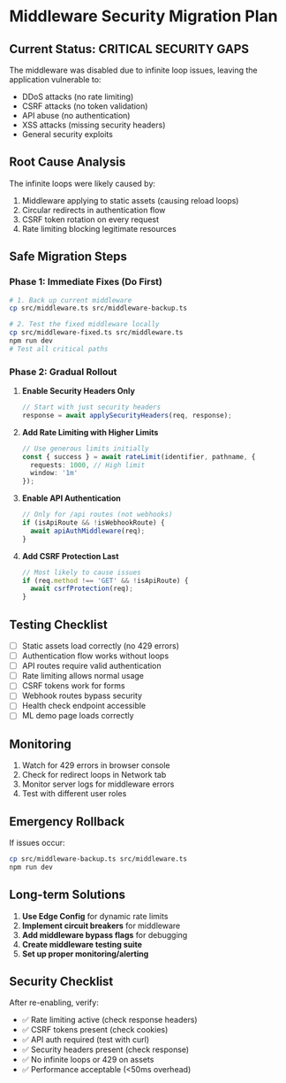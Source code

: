 # Middleware Security Migration Plan

## Current Status: CRITICAL SECURITY GAPS

The middleware was disabled due to infinite loop issues, leaving the application vulnerable to:
- DDoS attacks (no rate limiting)
- CSRF attacks (no token validation)
- API abuse (no authentication)
- XSS attacks (missing security headers)
- General security exploits

## Root Cause Analysis

The infinite loops were likely caused by:
1. Middleware applying to static assets (causing reload loops)
2. Circular redirects in authentication flow
3. CSRF token rotation on every request
4. Rate limiting blocking legitimate resources

## Safe Migration Steps

### Phase 1: Immediate Fixes (Do First)
```bash
# 1. Back up current middleware
cp src/middleware.ts src/middleware-backup.ts

# 2. Test the fixed middleware locally
cp src/middleware-fixed.ts src/middleware.ts
npm run dev
# Test all critical paths
```

### Phase 2: Gradual Rollout

1. **Enable Security Headers Only**
   ```typescript
   // Start with just security headers
   response = await applySecurityHeaders(req, response);
   ```

2. **Add Rate Limiting with Higher Limits**
   ```typescript
   // Use generous limits initially
   const { success } = await rateLimit(identifier, pathname, {
     requests: 1000, // High limit
     window: '1m'
   });
   ```

3. **Enable API Authentication**
   ```typescript
   // Only for /api routes (not webhooks)
   if (isApiRoute && !isWebhookRoute) {
     await apiAuthMiddleware(req);
   }
   ```

4. **Add CSRF Protection Last**
   ```typescript
   // Most likely to cause issues
   if (req.method !== 'GET' && !isApiRoute) {
     await csrfProtection(req);
   }
   ```

## Testing Checklist

- [ ] Static assets load correctly (no 429 errors)
- [ ] Authentication flow works without loops
- [ ] API routes require valid authentication
- [ ] Rate limiting allows normal usage
- [ ] CSRF tokens work for forms
- [ ] Webhook routes bypass security
- [ ] Health check endpoint accessible
- [ ] ML demo page loads correctly

## Monitoring

1. Watch for 429 errors in browser console
2. Check for redirect loops in Network tab
3. Monitor server logs for middleware errors
4. Test with different user roles

## Emergency Rollback

If issues occur:
```bash
cp src/middleware-backup.ts src/middleware.ts
npm run dev
```

## Long-term Solutions

1. **Use Edge Config** for dynamic rate limits
2. **Implement circuit breakers** for middleware
3. **Add middleware bypass flags** for debugging
4. **Create middleware testing suite**
5. **Set up proper monitoring/alerting**

## Security Checklist

After re-enabling, verify:
- ✅ Rate limiting active (check response headers)
- ✅ CSRF tokens present (check cookies)
- ✅ API auth required (test with curl)
- ✅ Security headers present (check response)
- ✅ No infinite loops or 429 on assets
- ✅ Performance acceptable (<50ms overhead)